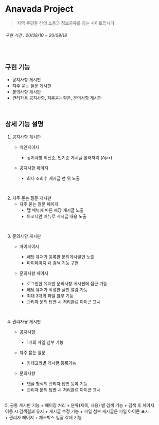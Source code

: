 
# Anavada Project

> 지역 주민들 간의 소통과 정보공유를 돕는 사이트입니다.
###### 구현 기간 : 20/08/10 ~ 20/08/18
<br>

## 구현 기능

+ 공지사항 게시판
+ 자주 묻는 질문 게시판
+ 문의사항 게시판
+ 관리자용 공지사항, 자주묻는질문, 문의사항 게시판
<br>

## 상세 기능 설명

1. 공지사항 게시판
	+ 메인페이지
		+ 공지사항 최신순, 인기순 게시글 롤러처리 (Ajax)
    
	 + 공지사항 페이지
	    + 최다 조회수 게시글 맨 위 노출
<br>
    
2. 자주 묻는 질문 게시판
	+ 자주 묻는 질문 페이지
	  + 탭 메뉴에 따른 해당 게시글 노출
	  + 아코디언 메뉴로 게시글 내용 노출
<br>
  
3. 문의사항 게시판
	  + 마이페이지
	    + 해당 유저가 등록한 문의게시글만 노출
	    + 마이페이지 내 검색 기능 구현
    
	  + 문의사항 페이지
	    + 로그인한 유저만 문의사항 게시판에 접근 가능
	    + 해당 유저가 작성한 글만 열람 가능
	    + 최대 3개의 파일 첨부 기능
	    + 관리자 문의 답변 시 처리완료 아이콘 표시
<br>

4. 관리자용 게시판
	  + 공지사항
	    + 1개의 파일 첨부 기능
    
	  + 자주 묻는 질문
	    + 카테고리별 게시글 등록기능
    
	  + 문의사항
	    + 댓글 형식의 관리자 답변 등록 기능
	    + 관리자 문의 답변 시 처리완료 아이콘 표시
<br>
5. 공통 게시판 기능
	+ 페이징 처리
	+ 분류(제목, 내용) 별 검색 기능
	+ 검색 후 페이지 이동 시 검색결과 유지
	+ 게시글 수정 기능
	+ 파일 첨부 게시글은 파일 아이콘 표시
<br>
	+ 관리자 페이지
		+ 체크박스 일괄 삭제 기능
